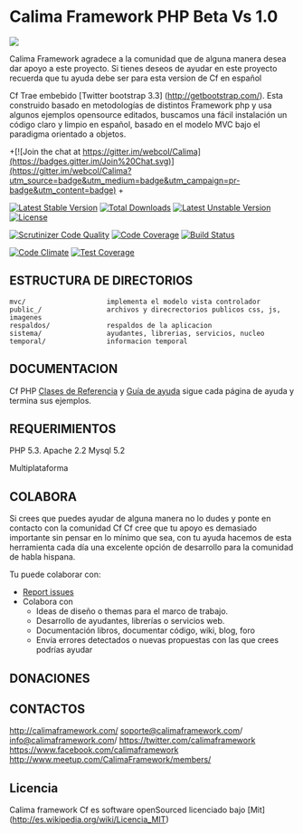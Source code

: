 Calima Framework  PHP Beta Vs 1.0
===========================

<img src="http://www.calimaframework.com/public_/images/ascii_Cf.PNG"/>


Calima Framework agradece a la comunidad que de alguna manera desea dar apoyo a este proyecto.
Si tienes deseos de ayudar en este proyecto recuerda que tu ayuda debe ser para esta version de Cf en español


Cf  Trae embebido [Twitter bootstrap 3.3] (http://getbootstrap.com/). Esta construido basado en metodologías de distintos Framework php y usa algunos ejemplos opensource editados, 
buscamos una fácil instalación un código claro y limpio en español, basado en el modelo MVC bajo el paradigma orientado a objetos.

 
+[![Join the chat at https://gitter.im/webcol/Calima](https://badges.gitter.im/Join%20Chat.svg)](https://gitter.im/webcol/Calima?utm_source=badge&utm_medium=badge&utm_campaign=pr-badge&utm_content=badge)
+

[![Latest Stable Version](https://poser.pugx.org/webcol/calima/v/stable.svg)](https://packagist.org/packages/webcol/calima) 
[![Total Downloads](https://poser.pugx.org/webcol/calima/downloads.svg)](https://packagist.org/packages/webcol/calima) 
[![Latest Unstable Version](https://poser.pugx.org/webcol/calima/v/unstable.svg)](https://packagist.org/packages/webcol/calima) 
[![License](https://poser.pugx.org/webcol/calima/license.svg)](https://packagist.org/packages/webcol/calima)

[![Scrutinizer Code Quality](https://scrutinizer-ci.com/g/webcol/Calima/badges/quality-score.png?b=master)](https://scrutinizer-ci.com/g/webcol/Calima/?branch=master)
[![Code Coverage](https://scrutinizer-ci.com/g/webcol/Calima/badges/coverage.png?b=master)](https://scrutinizer-ci.com/g/webcol/Calima/?branch=master)
[![Build Status](https://scrutinizer-ci.com/g/webcol/Calima/badges/build.png?b=master)](https://scrutinizer-ci.com/g/webcol/Calima/build-status/master)

[![Code Climate](https://codeclimate.com/github/webcol/Calima/badges/gpa.svg)](https://codeclimate.com/github/webcol/Calima)
[![Test Coverage](https://codeclimate.com/github/webcol/Calima/badges/coverage.svg)](https://codeclimate.com/github/webcol/Calima)

ESTRUCTURA DE DIRECTORIOS
------------------

```
mvc/                    implementa el modelo vista controlador
public_/                archivos y direcrectorios publicos css, js, imagenes
respaldos/              respaldos de la aplicacion
sistema/                ayudantes, librerias, servicios, nucleo
temporal/               informacion temporal 
```


DOCUMENTACION
-------------

Cf PHP [Clases de Referencia](http://www.calimaframework.com/clases/) y 
 [Guía de ayuda](http://www.calimaframework.com/blog/) sigue cada página de ayuda y termina sus ejemplos.



REQUERIMIENTOS
------------

PHP 5.3.
Apache 2.2
Mysql 5.2

Multiplataforma


COLABORA
-----------------

Si crees que puedes ayudar de alguna manera no lo dudes y ponte en contacto con la comunidad Cf
Cf cree que tu apoyo es demasiado importante sin pensar en lo mínimo que sea,  con tu ayuda hacemos de esta herramienta cada día una excelente opción de desarrollo para la comunidad  de habla hispana.

Tu puede colaborar con:


* [Report issues](https://github.com/webcol/Calima/issues)
* Colabora con
    - Ideas de diseño o themas para el marco de trabajo.
    - Desarrollo de ayudantes, librerías o servicios web.
    - Documentación libros, documentar código, wiki, blog, foro
    - Envía errores detectados o nuevas propuestas con las que crees podrías ayudar


DONACIONES
-----------------

CONTACTOS
-----------------

http://calimaframework.com/
soporte@calimaframework.com/
info@calimaframework.com/
https://twitter.com/calimaframework
https://www.facebook.com/calimaframework
http://www.meetup.com/CalimaFramework/members/

Licencia
-----------------

Calima framework Cf es software openSourced licenciado bajo [Mit] (http://es.wikipedia.org/wiki/Licencia_MIT)

